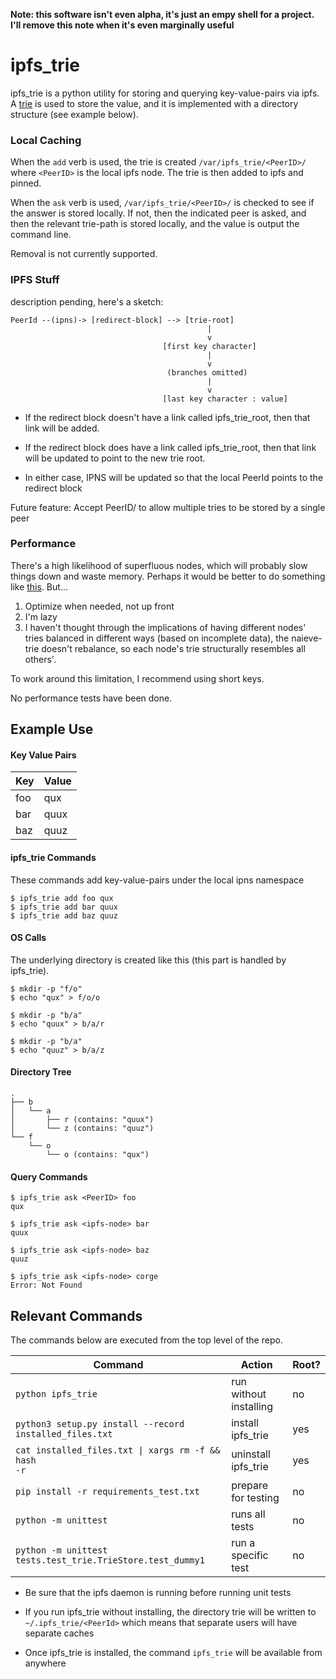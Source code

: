 **Note: this software isn't even alpha, it's just an empy shell for a project.  I'll remove this note when it's even marginally useful**

ipfs_trie
=============

ipfs_trie is a python utility for storing and querying key-value-pairs via ipfs.  A [trie](https://en.wikipedia.org/wiki/Trie) is used to store the value, and it is implemented with a directory structure (see example below).

### Local Caching

When the `add` verb is used, the trie is created `/var/ipfs_trie/<PeerID>/` where `<PeerID>` is the local ipfs node.  The trie is then added to ipfs and pinned.

When the `ask` verb is used, `/var/ipfs_trie/<PeerID>/` is checked to see if the answer is stored locally.  If not, then the indicated peer is asked, and then the relevant trie-path is stored locally, and the value is output the command line.

Removal is not currently supported.

### IPFS Stuff

description pending, here's a sketch:

    PeerId --(ipns)-> [redirect-block] --> [trie-root]
                                                |
                                                v
                                      [first key character]
                                                |
                                                v
                                       (branches omitted)
                                                |
                                                v
                                      [last key character : value]

- If the redirect block doesn't have a link called ipfs_trie_root, then that link will be added.

- If the redirect block does have a link called ipfs_trie_root, then that link will be updated to point to the new trie root.

- In either case, IPNS will be updated so that the local PeerId points to the redirect block

Future feature: Accept PeerID/<trie-name> to allow multiple tries to be stored by a single peer

### Performance

There's a high likelihood of superfluous nodes, which will probably slow things down and waste memory.  Perhaps it would be better to do something like [this](https://github.com/ethereum/wiki/wiki/Patricia-Tree).  But...
 1. Optimize when needed, not up front
 2. I'm lazy
 3. I haven't thought through the implications of having different nodes' tries balanced in different ways (based on incomplete data), the naieve-trie doesn't rebalance, so each node's trie structurally resembles all others'.

To work around this limitation, I recommend using short keys.

No performance tests have been done.

## Example Use

#### Key Value Pairs

| Key | Value |
|-----|-------|
| foo | qux   |
| bar | quux  |
| baz | quuz  |

#### ipfs_trie Commands

These commands add key-value-pairs under the local ipns namespace

    $ ipfs_trie add foo qux
    $ ipfs_trie add bar quux
    $ ipfs_trie add baz quuz

#### OS Calls

The underlying directory is created like this (this part is handled by ipfs_trie).

    $ mkdir -p "f/o"
    $ echo "qux" > f/o/o

    $ mkdir -p "b/a"
    $ echo "quux" > b/a/r

    $ mkdir -p "b/a"
    $ echo "quuz" > b/a/z

#### Directory Tree

    .
    ├── b
    │   └── a
    │       ├── r (contains: "quux")
    │       └── z (contains: "quuz")
    └── f
        └── o
            └── o (contains: "qux")

#### Query Commands

    $ ipfs_trie ask <PeerID> foo
    qux

    $ ipfs_trie ask <ipfs-node> bar
    quux

    $ ipfs_trie ask <ipfs-node> baz
    quuz

    $ ipfs_trie ask <ipfs-node> corge
    Error: Not Found

## Relevant Commands

The commands below are executed from the top level of the repo.

| Command | Action | Root? |
|---------|--------|---------------|
|`python ipfs_trie`| run without installing | no |
|`python3 setup.py install --record installed_files.txt`| install ipfs_trie | yes |
|<code>cat installed_files.txt &#124; xargs rm -f && hash -r</code> | uninstall ipfs_trie | yes |
|`pip install -r requirements_test.txt` | prepare for testing | no |
|`python -m unittest` | runs all tests | no|
|`python -m unittest tests.test_trie.TrieStore.test_dummy1` | run a specific test | no |

- Be sure that the ipfs daemon is running before running unit tests

- If you run ipfs_trie without installing, the directory trie will be written to `~/.ipfs_trie/<PeerId>` which means that separate users will have separate caches

- Once ipfs_trie is installed, the command `ipfs_trie` will be available from anywhere
